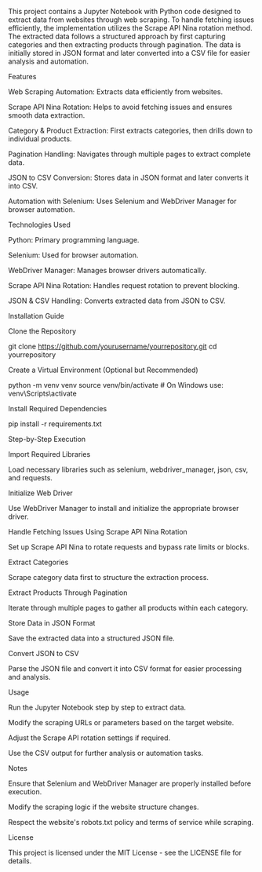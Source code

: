 This project contains a Jupyter Notebook with Python code designed to extract data from websites through web scraping. To handle fetching issues efficiently, the implementation utilizes the Scrape API Nina rotation method. The extracted data follows a structured approach by first capturing categories and then extracting products through pagination. The data is initially stored in JSON format and later converted into a CSV file for easier analysis and automation.

Features

Web Scraping Automation: Extracts data efficiently from websites.

Scrape API Nina Rotation: Helps to avoid fetching issues and ensures smooth data extraction.

Category & Product Extraction: First extracts categories, then drills down to individual products.

Pagination Handling: Navigates through multiple pages to extract complete data.

JSON to CSV Conversion: Stores data in JSON format and later converts it into CSV.

Automation with Selenium: Uses Selenium and WebDriver Manager for browser automation.

Technologies Used

Python: Primary programming language.

Selenium: Used for browser automation.

WebDriver Manager: Manages browser drivers automatically.

Scrape API Nina Rotation: Handles request rotation to prevent blocking.

JSON & CSV Handling: Converts extracted data from JSON to CSV.

Installation Guide

Clone the Repository

git clone https://github.com/yourusername/yourrepository.git
cd yourrepository

Create a Virtual Environment (Optional but Recommended)

python -m venv venv
source venv/bin/activate  # On Windows use: venv\Scripts\activate

Install Required Dependencies

pip install -r requirements.txt

Step-by-Step Execution

Import Required Libraries

Load necessary libraries such as selenium, webdriver_manager, json, csv, and requests.

Initialize Web Driver

Use WebDriver Manager to install and initialize the appropriate browser driver.

Handle Fetching Issues Using Scrape API Nina Rotation

Set up Scrape API Nina to rotate requests and bypass rate limits or blocks.

Extract Categories

Scrape category data first to structure the extraction process.

Extract Products Through Pagination

Iterate through multiple pages to gather all products within each category.

Store Data in JSON Format

Save the extracted data into a structured JSON file.

Convert JSON to CSV

Parse the JSON file and convert it into CSV format for easier processing and analysis.

Usage

Run the Jupyter Notebook step by step to extract data.

Modify the scraping URLs or parameters based on the target website.

Adjust the Scrape API rotation settings if required.

Use the CSV output for further analysis or automation tasks.

Notes

Ensure that Selenium and WebDriver Manager are properly installed before execution.

Modify the scraping logic if the website structure changes.

Respect the website's robots.txt policy and terms of service while scraping.

License

This project is licensed under the MIT License - see the LICENSE file for details.
